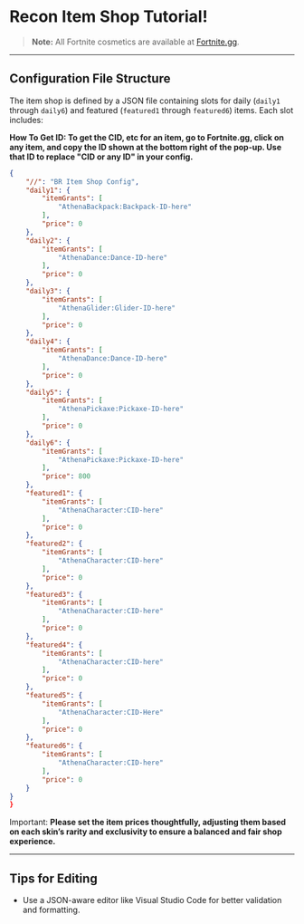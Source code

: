 # Recon Item Shop Tutorial!

> **Note:**
> All Fortnite cosmetics are available at [Fortnite.gg](https://fortnite.gg/cosmetics?game=br&type=outfit&season=1,2,3,4,5,6,7,8,9,10,11,12).

---

## Configuration File Structure

The item shop is defined by a JSON file containing slots for daily (`daily1` through `daily6`) and featured (`featured1` through `featured6`) items. Each slot includes:

**How To Get ID: To get the CID, etc for an item, go to Fortnite.gg, click on any item, and copy the ID shown at the bottom right of the pop-up. Use that ID to replace "CID or any ID" in your config.**
```json
{
    "//": "BR Item Shop Config",
    "daily1": {
        "itemGrants": [
            "AthenaBackpack:Backpack-ID-here"
        ],
        "price": 0
    },
    "daily2": {
        "itemGrants": [
            "AthenaDance:Dance-ID-here"
        ],
        "price": 0
    },
    "daily3": {
        "itemGrants": [
            "AthenaGlider:Glider-ID-here"
        ],
        "price": 0
    },
    "daily4": {
        "itemGrants": [
            "AthenaDance:Dance-ID-here"
        ],
        "price": 0
    },
    "daily5": {
        "itemGrants": [
            "AthenaPickaxe:Pickaxe-ID-here"
        ],
        "price": 0
    },
    "daily6": {
        "itemGrants": [
            "AthenaPickaxe:Pickaxe-ID-here"
        ],
        "price": 800
    },
    "featured1": {
        "itemGrants": [
            "AthenaCharacter:CID-here"
        ],
        "price": 0
    },
    "featured2": {
        "itemGrants": [
            "AthenaCharacter:CID-here"
        ],
        "price": 0
    },
    "featured3": {
        "itemGrants": [
            "AthenaCharacter:CID-here"
        ],
        "price": 0
    },
    "featured4": {
        "itemGrants": [
            "AthenaCharacter:CID-here"
        ],
        "price": 0
    },
    "featured5": {
        "itemGrants": [
            "AthenaCharacter:CID-Here"
        ],
        "price": 0
    },
    "featured6": {
        "itemGrants": [
            "AthenaCharacter:CID-here"
        ],
        "price": 0
    }
}
}
```
Important:
**Please set the item prices thoughtfully, adjusting them based on each skin’s rarity and exclusivity to ensure a balanced and fair shop experience.**


---

## Tips for Editing

* Use a JSON-aware editor like Visual Studio Code for better validation and formatting.
